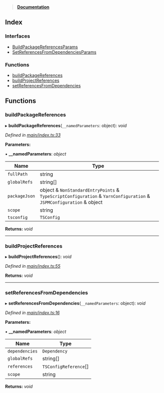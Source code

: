 > **[Documentation](README.md)**

## Index

### Interfaces

* [BuildPackageReferencesParams](interfaces/buildpackagereferencesparams.md)
* [SetReferencesFromDependenciesParams](interfaces/setreferencesfromdependenciesparams.md)

### Functions

* [buildPackageReferences](README.md#buildpackagereferences)
* [buildProjectReferences](README.md#buildprojectreferences)
* [setReferencesFromDependencies](README.md#setreferencesfromdependencies)

## Functions

###  buildPackageReferences

▸ **buildPackageReferences**(`__namedParameters`: object): *void*

*Defined in [main/index.ts:33](https://github.com/dylanaubrey/repodog/blob/8c5ce17/packages/build-references/src/main/index.ts#L33)*

**Parameters:**

▪ **__namedParameters**: *object*

Name | Type |
------ | ------ |
`fullPath` | string |
`globalRefs` | string[] |
`packageJson` | object & `NonStandardEntryPoints` & `TypeScriptConfiguration` & `YarnConfiguration` & `JSPMConfiguration` & object |
`scope` | string |
`tsconfig` | `TSConfig` |

**Returns:** *void*

___

###  buildProjectReferences

▸ **buildProjectReferences**(): *void*

*Defined in [main/index.ts:55](https://github.com/dylanaubrey/repodog/blob/8c5ce17/packages/build-references/src/main/index.ts#L55)*

**Returns:** *void*

___

###  setReferencesFromDependencies

▸ **setReferencesFromDependencies**(`__namedParameters`: object): *void*

*Defined in [main/index.ts:16](https://github.com/dylanaubrey/repodog/blob/8c5ce17/packages/build-references/src/main/index.ts#L16)*

**Parameters:**

▪ **__namedParameters**: *object*

Name | Type |
------ | ------ |
`dependencies` | `Dependency` |
`globalRefs` | string[] |
`references` | `TSConfigReference`[] |
`scope` | string |

**Returns:** *void*
